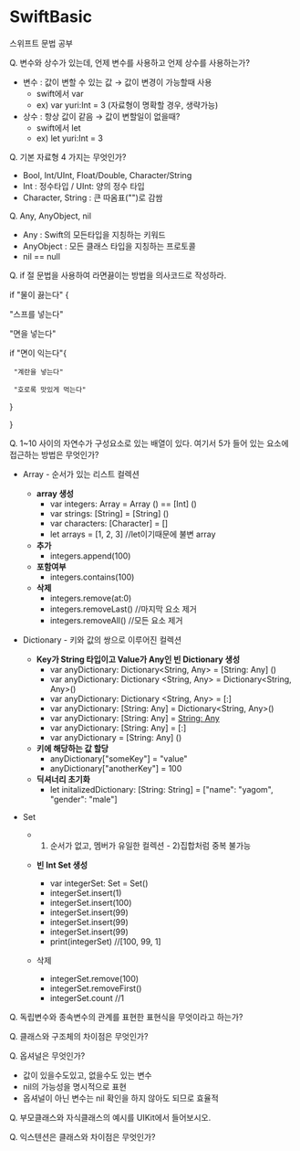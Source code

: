 # SwiftBasic
 스위프트 문법 공부

Q. 변수와 상수가 있는데, 언제 변수를 사용하고 언제 상수를 사용하는가?

- 변수 : 값이 변할 수 있는 값 → 값이 변경이 가능할때 사용
    - swift에서 var
    - ex) var yuri:Int = 3 (자료형이 명확할 경우, 생략가능)
- 상수 : 항상 값이 같음 → 값이 변할일이 없을때?
    - swift에서 let
    - ex) let yuri:Int = 3

Q. 기본 자료형 4 가지는 무엇인가?

- Bool, Int/UInt, Float/Double, Character/String
- Int : 정수타입 /  UInt: 양의 정수 타입
- Character, String : 큰 따옴표("")로 감쌈

Q. Any, AnyObject, nil

- Any : Swift의 모든타입을 지칭하는 키워드
- AnyObject : 모든 클래스 타입을 지칭하는 프로토콜
- nil == null

Q. if 절 문법을 사용하여 라면끓이는 방법을 의사코드로 작성하라.

if "물이 끓는다" {

   "스프를 넣는다"
   
   "면을 넣는다"
   
   if "면이 익는다"{
   
     "계란을 넣는다"
     
     "호로록 맛있게 먹는다"
     
   }
   
}
   
Q. 1~10 사이의 자연수가 구성요소로 있는 배열이 있다. 여기서 5가 들어 있는 요소에 접근하는 방법은 무엇인가?

-  Array - 순서가 있는 리스트 컬렉션
    - **array 생성** 
      - var integers: Array<Int> = Array<Int> () == [Int] ()
      - var strings: [String] = [String] ()
      - var characters: [Character] = []
      - let arrays = [1, 2, 3] //let이기때문에 불변 array
    - **추가**
      - integers.append(100)
    - **포함여부**
      - integers.contains(100)
    - **삭제**
      - integers.remove(at:0)
      - integers.removeLast() //마지막 요소 제거
      - integers.removeAll() //모든 요소 제거
 
-  Dictionary - 키와 값의 쌍으로 이루어진 컬렉션
   - **Key가 String 타입이고 Value가 Any인 빈 Dictionary 생성**
     - var anyDictionary: Dictionary<String, Any> = [String: Any] ()
     - var anyDictionary: Dictionary <String, Any> = Dictionary<String, Any>()
     - var anyDictionary: Dictionary <String, Any> = [:]
     - var anyDictionary: [String: Any] = Dictionary<String, Any>()
     - var anyDictionary: [String: Any] = [String: Any]()
     - var anyDictionary: [String: Any] = [:]
     - var anyDictionary = [String: Any] ()
   - **키에 해당하는 값 할당**
     - anyDictionary["someKey"] = "value"
     - anyDictionary["anotherKey"] = 100
   - **딕셔너리 초기화**
     - let initalizedDictionary: [String: String] = ["name": "yagom", "gender": "male"]
 
-  Set 
   - 1) 순서가 없고, 멤버가 유일한 컬렉션 - 2)집합처럼 중복 불가능
   - **빈 Int Set 생성**
     - var integerSet: Set<Int> = Set<Int>()
     - integerSet.insert(1)
     - integerSet.insert(100)
     - integerSet.insert(99)
     - integerSet.insert(99)
     - integerSet.insert(99)
     - print(integerSet) //[100, 99, 1]
 
   - 삭제
     - integerSet.remove(100)
     - integerSet.removeFirst()
     - integerSet.count //1

Q. 독립변수와 종속변수의 관계를 표현한 표현식을 무엇이라고 하는가?

Q. 클래스와 구조체의 차이점은 무엇인가?

Q. 옵셔널은 무엇인가?
 - 값이 있을수도있고, 없을수도 있는 변수
 - nil의 가능성을 명시적으로 표현
 - 옵셔널이 아닌 변수는 nil 확인을 하지 않아도 되므로 효율적

Q. 부모클래스와 자식클래스의 예시를 UIKit에서 들어보시오.

Q. 익스텐션은 클래스와 차이점은 무엇인가?
